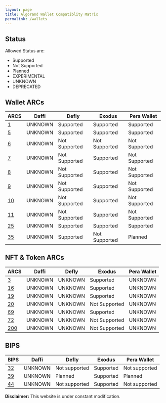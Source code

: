 ```yaml
---
layout: page
title: Algorand Wallet Compatiblity Matrix
permalink: /wallets
---
```

## Status
Allowed Status are:
- Supported
- Not Supported
- Planned
- EXPERIMENTAL
- UNKNOWN
- DEPRECATED

## Wallet ARCs

| ARCS           | Daffi         | Defly         | Exodus        | Pera Wallet   |
| -------------- | ------------- | ------------- | ------------- | ------------- |
| [1][ARC-1]     | UNKNOWN       | Supported     | Supported     | Supported     |
| [5][ARC-5]     | UNKNOWN       | Supported     | Supported     | Supported     |
| [6][ARC-6]     | UNKNOWN       | Not Supported | Not Supported | Not Supported |
| [7][ARC-7]     | UNKNOWN       | Not Supported | Supported     | Not Supported |
| [8][ARC-8]     | UNKNOWN       | Not Supported | Supported     | Not Supported |
| [9][ARC-9]     | UNKNOWN       | Not Supported | Supported     | Not Supported |
| [10][ARC-10]   | UNKNOWN       | Not Supported | Supported     | Not Supported |
| [11][ARC-11]   | UNKNOWN       | Not Supported | Supported     | Not Supported |
| [25][ARC-25]   | UNKNOWN       | Supported     | Supported     | Supported     |
| [35][ARC-35]   | UNKNOWN       | Supported     | Not Supported | Planned       |

[ARC-1]: https://arc.algorand.foundation/ARCs/arc-0001 "Algorand Wallet Transaction Signing API"
[ARC-5]: https://arc.algorand.foundation/ARCs/arc-0005 "Wallet Transaction Signing API (Functional)"
[ARC-6]: https://arc.algorand.foundation/ARCs/arc-0006 "Algorand Wallet Address Discovery API"
[ARC-7]: https://arc.algorand.foundation/ARCs/arc-0007 "Algorand Wallet Post Transactions API"
[ARC-8]: https://arc.algorand.foundation/ARCs/arc-0008 "Algorand Wallet Sign and Post API"
[ARC-9]: https://arc.algorand.foundation/ARCs/arc-0009 "Algorand Wallet Algodv2 and Indexer API"
[ARC-10]: https://arc.algorand.foundation/ARCs/arc-0010 "Algorand Wallet Reach Minimum Requirements"
[ARC-11]: https://arc.algorand.foundation/ARCs/arc-0011 "Algorand Wallet Reach Browser Spec"
[ARC-25]: https://arc.algorand.foundation/ARCs/arc-0025 "Algorand WalletConnect v1 API"
[ARC-35]: https://arc.algorand.foundation/ARCs/arc-0035 "Algorand Offline Wallet Backup Protocol"

## NFT & Token ARCs

| ARCS           | Daffi         | Defly         | Exodus        | Pera Wallet   |
| -------------- | ------------- | ------------- | ------------- | ------------- |
| [3][ARC-3]     | UNKNOWN       | UNKNOWN       | Supported     | UNKNOWN       |
| [16][ARC-16]   | UNKNOWN       | UNKNOWN       | Supported     | UNKNOWN       |
| [19][ARC-19]   | UNKNOWN       | UNKNOWN       | Supported     | UNKNOWN       |
| [20][ARC-20]   | UNKNOWN       | UNKNOWN       | Not Supported | UNKNOWN       |
| [69][ARC-69]   | UNKNOWN       | UNKNOWN       | Supported     | UNKNOWN       |
| [72][ARC-72]   | UNKNOWN       | UNKNOWN       | Not Supported | UNKNOWN       |
| [200][ARC-200] | UNKNOWN       | UNKNOWN       | Not Supported | UNKNOWN       |

[ARC-3]: ../ARCs/arc-0003 "Conventions Fungible/Non-Fungible Tokens"
[ARC-16]: ../ARCs/arc-0016 "Convention for declaring traits of an NFT's"
[ARC-19]: ../ARCs/arc-0019 "Templating of NFT ASA URLs for mutability"
[ARC-20]: ../ARCs/arc-0020 "Smart ASA"
[ARC-69]: ../ARCs/arc-0069 "ASA Parameters Conventions, Digital Media"
[ARC-72]: ../ARCs/arc-0072 "Algorand Smart Contract NFT Specification"
[ARC-200]: ../ARCs/arc-0200 "Algorand Smart Contract Token Specification"


## BIPS

| BIPS           | Daffi         | Defly         | Exodus        | Pera Wallet   |
| -------------- | ------------- | ------------- | ------------- | ------------- |
| [32][BIP-32]   | UNKNOWN       | Not supported | Supported     | Not supported |
| [39][BIP-39]   | UNKNOWN       | Planned       | Supported     | Planned       |
| [44][BIP-44]   | UNKNOWN       | Not supported | Supported     | Not supported |

[BIP-32]: https://github.com/bitcoin/bips/blob/master/bip-0032.mediawiki "Hierarchical Deterministic Wallets"
[BIP-39]: https://github.com/bitcoin/bips/blob/master/bip-0039.mediawiki "Mnemonic code for generating deterministic keys"
[BIP-44]: https://github.com/bitcoin/bips/blob/master/bip-0044.mediawiki "Multi-Account Hierarchy for Deterministic Wallets"

**Disclaimer:** This website is under constant modification.
